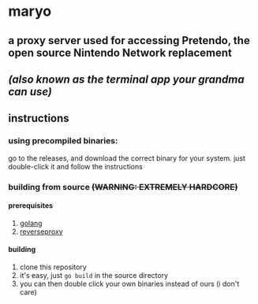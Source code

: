 # maryo
## a proxy server used for accessing Pretendo, the open source Nintendo Network replacement
## *(also known as the terminal app your grandma can use)*

## instructions

### using precompiled binaries:
go to the releases, and download the
correct binary for your system. just double-click
it and follow the instructions

### building from source ~~(WARNING: EXTREMELY HARDCORE)~~
#### prerequisites
1. [golang](https://golang.org/)
2. [reverseproxy](https://github.com/cssivision/reverseproxy)
#### building
1. clone this repository
2. it's easy, just `go build` in the source directory
3. you can then double click your own binaries instead of ours (i don't care)
